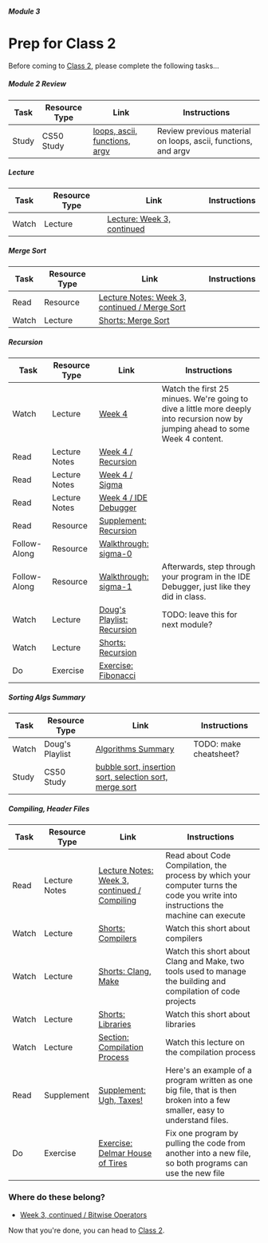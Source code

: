 ##### Module 3

# Prep for Class 2

Before coming to [Class 2](../class2), please complete the following tasks...

##### Module 2 Review
Task | Resource Type | Link | Instructions
-----|------|------|-------------
Study | CS50 Study | <a href="https://study.cs50.net/loops?toc=loops,ascii,functions,argv" target="_blank">loops, ascii, functions, argv</a>  | Review previous material on loops, ascii, functions, and argv

##### Lecture
Task | Resource Type | Link | Instructions
-----|------|------|-------------
Watch | Lecture | <a href="https://www.youtube.com/watch?v=JovNemG-iu8" target="_blank">Lecture: Week 3, continued</a> | 

##### Merge Sort
Task | Resource Type | Link | Instructions
-----|------|------|-------------
Read | Resource | <a href="http://cdn.cs50.net/2015/fall/lectures/3/w/notes3w/notes3w.html#merge_sort" target="_blank">Lecture Notes: Week 3, continued / Merge Sort</a> | 
Watch | Lecture | <a href="https://www.youtube.com/watch?v=EeQ8pwjQxTM" target="_blank">Shorts: Merge Sort</a> | 

##### Recursion
Task | Resource Type | Link | Instructions
-----|------|------|------
Watch | Lecture | <a href="https://www.youtube.com/watch?v=9WsyLL6KVBY" target="_blank">Week 4</a> | Watch the first 25 minues. We're going to dive a little more deeply into recursion now by jumping ahead to some Week 4 content.
Read | Lecture Notes | <a href="http://cdn.cs50.net/2015/fall/lectures/4/m/notes4m/notes4m.html#recursion" target="_blank">Week 4 / Recursion</a> |
Read | Lecture Notes | <a href="http://cdn.cs50.net/2015/fall/lectures/4/m/notes4m/notes4m.html#sigma" target="_blank">Week 4 / Sigma</a>
Read | Lecture Notes | <a href="http://cdn.cs50.net/2015/fall/lectures/4/m/notes4m/notes4m.html#debugging_with_cs50_ide" target="_blank">Week 4 / IDE Debugger</a>
Read | Resource | [Supplement: Recursion](../supplementary-resources/recursion) | 
Follow-Along | Resource | <a href="https://www.youtube.com/watch?v=C-J0fKmwKmw&list=PLhQjrBD2T382SQnebs5bf6BkngrHTbJKg&index=10" target="_blank">Walkthrough: sigma-0</a> | 
Follow-Along | Resource | <a href="https://www.youtube.com/watch?v=GSY5bEv3gX8&index=11&list=PLhQjrBD2T382SQnebs5bf6BkngrHTbJKg" target="_blank">Walkthrough: sigma-1</a> | Afterwards, step through your program in the IDE Debugger, just like they did in class.
Watch | Lecture | <a href="https://www.youtube.com/watch?v=VrrnjYgDBEk" target="_blank">Doug's Playlist: Recursion</a> | TODO: leave this for next module?
Watch | Lecture | <a href="https://www.youtube.com/watch?v=t4MSwiqfLaY" target="_blank">Shorts: Recursion</a> |
Do | Exercise | [Exercise: Fibonacci](../exercises/fibonacci) | 

##### Sorting Algs Summary
Task | Resource Type | Link | Instructions
-----|------|------|-------------
Watch | Doug's Playlist | <a href="https://www.youtube.com/watch?v=B6l7AJYgCOI" target="_blank">Algorithms Summary</a> | TODO: make cheatsheet?
Study | CS50 Study | <a href="https://study.cs50.net/binary_search?toc=bubble_sort,insertion_sort,selection_sort,merge_sort" target="_blank">bubble sort, insertion sort, selection sort, merge sort</a>

##### Compiling, Header Files
Task | Resource Type | Link | Instructions
-----|------|------|-------------
Read | Lecture Notes | <a href="http://cdn.cs50.net/2015/fall/lectures/3/w/notes3w/notes3w.html#compiling" target="_blank">Lecture Notes: Week 3, continued / Compiling</a> | Read about Code Compilation, the process by which your computer turns the code you write into instructions the machine can execute
Watch | Lecture | <a href="https://www.youtube.com/watch?v=CSZLNYF4Klo" target="_blank">Shorts: Compilers</a> | Watch this short about compilers
Watch | Lecture | <a href="http://www.youtube.com/watch?v=U3zCxnj2w8M" target="_blank">Shorts: Clang, Make</a> | Watch this short about Clang and Make, two tools used to manage the building and compilation of code projects
Watch | Lecture | <a href="https://www.youtube.com/watch?v=ED7QtgXDShY" target="_blank">Shorts: Libraries</a> | Watch this short about libraries
Watch | Lecture | <a href="https://youtu.be/XRvvitgap5Y?t=2549" target="_blank">Section: Compilation Process</a> | Watch this lecture on the compilation process
Read | Supplement | [Supplement: Ugh, Taxes!](../resources/spread-out) | Here's an example of a program written as one big file, that is then broken into a few smaller, easy to understand files.
Do | Exercise | [Exercise: Delmar House of Tires](../exercises/spread-out) | Fix one program by pulling the code from another into a new file, so both programs can use the new file

### Where do these belong?
  * <a href="http://cdn.cs50.net/2015/fall/lectures/3/w/notes3w/notes3w.html#bitwise_operators" target="_blank">Week 3, continued / Bitwise Operators</a>


Now that you're done, you can head to [Class 2](../class2).
